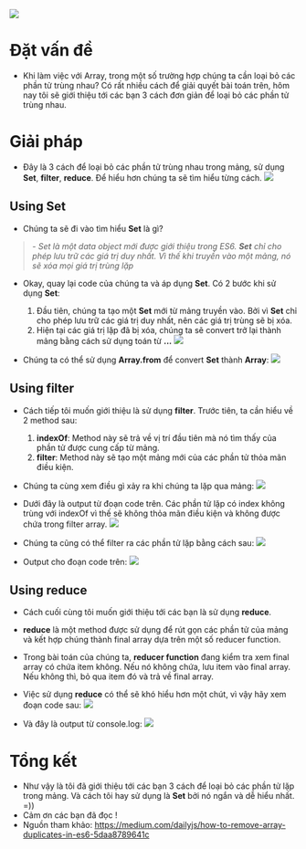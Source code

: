 ![](https://images.viblo.asia/14fa6dd3-f285-4baf-8a32-6d7761ea53d3.png)

# Đặt vấn đề
- Khi làm việc với Array, trong một số trường hợp chúng ta cần loại bỏ các phần tử trùng nhau?  Có rất nhiều cách để giải quyết bài toán trên, hôm nay tôi sẽ giới thiệu tới các bạn 3 cách đơn giản để loại bỏ các phần tử trùng nhau.

# Giải pháp
- Đây là 3 cách để loại bỏ các phần tử trùng nhau trong mảng, sử dụng **Set**, **filter**, **reduce**. Để hiểu hơn chúng ta sẽ tìm hiểu từng cách.
![](https://images.viblo.asia/f7f5fbd7-f86b-4bb5-9ecf-05a21d10a274.png)

## Using Set
- Chúng ta sẽ đi vào tìm hiểu **Set** là gì?
> *- Set là một data object mới được giới thiệu trong ES6. **Set** chỉ cho phép lưu trữ các giá trị duy nhất. Vì thế khi truyền vào một mảng, nó sẽ xóa mọi giá trị trùng lặp*

- Okay, quay lại code của chúng ta và áp dụng **Set**. Có 2 bước khi sử dụng **Set**:
    1. Đầu tiên, chúng ta tạo một **Set** mới từ mảng truyền vào. Bởi vì **Set** chỉ cho phép lưu trữ các giá trị duy nhất, nên các giá trị trùng sẽ bị xóa.
    2. Hiện tại các giá trị lặp đã bị xóa, chúng ta sẽ convert trở lại thành mảng bằng cách sử dụng toán từ **...**
![](https://images.viblo.asia/6a2bf972-2b76-4743-9a7a-5e0f4abd2b76.png)

- Chúng ta có thể sử dụng **Array.from** để convert **Set** thành **Array**:
![](https://images.viblo.asia/166d2bf8-dd37-408d-a7ec-9364328dd310.png)

## Using filter
- Cách tiếp tôi muốn giới thiệu là sử dụng **filter**. Trước tiên, ta cần hiểu về 2 method sau:
    1. **indexOf**: Method này sẽ trả về vị trí đầu tiên mà nó tìm thấy của phần tử được cung cấp từ mảng.
    2. **filter**: Method này sẽ tạo một mảng mới của các phần tử thỏa mãn điều kiện.
- Chúng ta cùng xem điều gì xảy ra khi chúng ta lặp qua mảng:
![](https://images.viblo.asia/1c0f2fb2-d3fa-4fda-a890-7c40c3862daa.png)

- Dưới đây là output từ đoạn code trên. Các phần tử lặp có index không trùng với indexOf vì thế sẽ không thỏa mãn điều kiện và không được chứa trong filter array.
![](https://images.viblo.asia/3aa3ac7b-7398-4677-bbea-45e504f89e42.png)

- Chúng ta cũng có thể filter ra các phần tử lặp bằng cách sau:
![](https://images.viblo.asia/9f707c6a-4ad6-4dcb-b0db-692a37131e7a.png)

- Output cho đoạn code trên:
![](https://images.viblo.asia/1fac61c4-0b2c-47ff-81b4-e0abcaa8c6b3.png)

## Using reduce
- Cách cuối cùng tôi muốn giới thiệu tới các bạn là sử dụng **reduce**. 
- **reduce** là một method được sử dụng để rút gọn các phần tử của mảng và kết hợp chúng thành final array dựa trên một số reducer function.
- Trong bài toán của chúng ta, **reducer function** đang kiểm tra xem final array có chứa item không. Nếu nó không chứa, lưu item vào final array. Nếu không thì, bỏ qua item đó và trả về final array.
- Việc sử dụng **reduce** có thể sẽ khó hiểu hơn một chút, vì vậy hãy xem đoạn code sau:
![](https://images.viblo.asia/4c63f70e-81e7-4306-87e3-49a6aac9efb7.png)

- Và đây là output từ console.log:
![](https://images.viblo.asia/ce11d394-b276-462f-80e8-469cf1f57648.png)

# Tổng kết
- Như vậy là tôi đã giới thiệu tới các bạn 3 cách để loại bỏ các phần tử lặp trong mảng. Và cách tôi hay sử dụng là **Set** bởi nó ngắn và dễ hiểu nhất. =))
- Cảm ơn các bạn đã đọc !
- Nguồn tham khảo: https://medium.com/dailyjs/how-to-remove-array-duplicates-in-es6-5daa8789641c